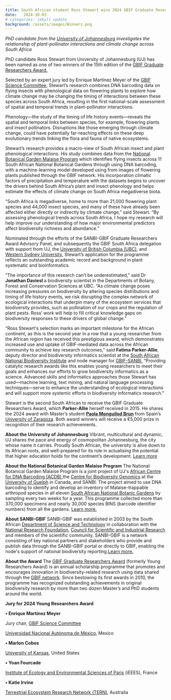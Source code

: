 ```yaml
---
title: South African student Ross Stewart wins 2024 GBIF Graduate Researchers Award
date:   2024-10-03
# categories: jekyll update
background: /assets/images/Winners.png
---
```

*PhD candidate from the [University of Johannesburg](https://www.uj.ac.za/) investigates the relationship of plant-pollinator interactions and climate change across South Africa*

PhD candidate Ross Stewart from University of Johannesburg (UJ) has been named as one of two winners of the 15th edition of the [GBIF Graduate Researchers Award.](https://www.gbif.org/graduate-researchers-award)

Selected by an expert jury led by Enrique Martínez Meyer of the [GBIF Science Committee](https://www.gbif.org/contact-us/directory?group=scienceCommittee), Stewart’s research combines DNA barcoding data on flying insects with phenological data on flowering plants to explore how climate change may be changing the timing of interactions between these species across South Africa, resulting in the first national-scale assessment of spatial and temporal trends in plant-pollinator interactions.

Phenology—the study of the timing of life history events—reveals the spatial and temporal links between species, for example, flowering plants and insect pollinators. Disruptions like those emerging through climate change, could have potentially far-reaching effects on these deep evolutionary trends linking the flora and fauna of native ecosystems.

Stewart’s research provides a macro-view of South African insect and plant phenological interactions. His study combines data from the [National Botanical Garden Malaise Program](https://biodiversitygenomics.net/projects/garden-malaise-programme/) which identifies flying insects across 11 South African National Botanical Gardens through using DNA barcoding, with a machine-learning model developed using from images of flowering plants published through the GBIF network. His incorporation climatic factors of precipitation and temperature with the datasets begins to uncover the drivers behind South Africa’s plant and insect phenology and helps estimate the effects of climate change on South Africa megadiverse biota.

“South Africa is megadiverse, home to more than 21,000 flowering plant species and 44,000 insect species, and many of these have already been affected either directly or indirectly by climate change,” said Stewart. “By assessing phenological trends across South Africa, I hope my research will help improve our understanding of how major environmental predictors affect biodiversity richness and abundance.”

Nominated through the efforts of the SANBI-GBIF Graduate Researchers Award Advisory Panel, and subsequently the GBIF South Africa delegation with support from UJ, the [University of British Columbia (UBC)](https://www.ubc.ca/), and [Western Sydney University](https://www.westernsydney.edu.au/), Stewart’s application for the programme reflects an outstanding academic record and background in plant systematic and bioinformatics.

“The importance of this research can’t be underestimated,” said Dr **Jonathan Daviesl** a biodiversity scientist in the Departments of Botany, Forest and Conservation Sciences at UBC. “As climate change poses increasing pressures on biodiversity by altering species distributions and timing of life history events, we risk disrupting the complex network of ecological interactions that underpin many of the ecosystem services that biodiversity provides, such as pollination of our crops and the regulation of plant pests. Ross’ work will help to fill critical knowledge gaps on biodiversity responses to these drivers of global change.”

“Ross Stewart's selection marks an important milestone for the African continent, as this is the second year in a row that a young researcher from the African region has received this prestigious award, which demonstrates increased use and uptake of GBIF-mediated data across the African community to achieve key research outcomes,” said **Fatima Parker-Allie**, deputy director and biodiversity informatics scientist at the [South African National Biodiversity Institute](https://www.sanbi.org/) and node manager for [GBIF-SANBI.](https://www.sanbi-gbif.org/)
“Providing catalytic research awards like this enables young researchers to meet their goals and enhances our efforts to grow biodiversity informatics as a science. Advanced skills and informatics approaches those Stewart has used—machine learning, text mining, and natural language processing techniques—serve to enhance the understanding of ecological interactions and will support more systemic efforts in biodiversity informatics research.”

Stewart is the second South African to receive the GBIF Graduate Researchers Award, which **Parker-Allie** herself received in 2015. He shares the 2024 award with Master’s student [**Paola Monguilod Brun**](https://www.gbif.org/news/1WjwS621Kj7p8p7OzglC33/spanish-student-paola-monguilod-brun-wins-2024-gbif-graduate-researchers-award) from Spain’s [University of Zaragoza](https://www.unizar.es/university-zaragoza). Both award winners will receive a €5,000 prize in recognition of their research achievements.

**About the University of Johannesburg**
Vibrant, multicultural and dynamic, UJ shares the pace and energy of cosmopolitan Johannesburg, the city whose name it carries. Proudly South African, the university is alive down to its African roots, and well-prepared for its role in actualising the potential that higher education holds for the continent’s development.
[Learn more](https://www.uj.ac.za/)

**About the National Botanical Garden Malaise Program**
The National Botanical Garden Malaise Program is a joint project of UJ's [African Centre for DNA Barcoding (ACDB)](https://www.acdb.co.za/),the [Centre for Biodiversity Genomics](https://biodiversitygenomics.net/) at the [University of Guelph](https://www.uoguelph.ca/) in Canada, and SANBI. The project aimed to use DNA barcoding to identify and develop an inventory of Malaise-trappable arthropod species in all eleven [South African National Botanic Gardens](https://www.sanbi.org/gardens/) by sampling every two weeks for a year. This programme collected more than 370,000 specimens and nearly 30,000 species BINS (barcode identifier numbers) from all the gardens.
[Learn more.](https://www.acdb.co.za/nbgmp-overview)

**About SANBI-GBIF**
SANBI-GBIF was established in 2003 by the South African [Department of Science and Technology](https://www.dst.gov.za/) in collaboration with the [National Research Foundation](https://www.nrf.ac.za/), [Council for Scientific and Industrial Research](https://www.csir.co.za/) and members of the scientific community. SANBI-GBIF is a network consisting of key national partners and stakeholders who provide and publish data through the SANBI-GBIF portal or directly to GBIF, enabling the node's support of national biodiversity reporting.[Learn more.](https://www.sanbi-gbif.org/)

**About the Award**
The [GBIF Graduate Researchers Award](https://www.gbif.org/graduate-researchers-award) (formerly Young Researchers Award) is an annual scholarship programme that promotes and encourages innovation in biodiversity-related research using data shared through the [GBIF network](https://www.gbif.org/the-gbif-network). Since bestowing its first awards in 2010, the programme has recognized outstanding achievements in original biodiversity research by more than two dozen Master’s and PhD students around the world.

**Jury for 2024 Young Researchers Award**

**•	Enrique Martínez Meyer**

Jury chair, [GBIF Science Committee](https://www.gbif.org/contact-us/directory?group=scienceCommittee)

[Universidad Nacional Autónoma de México](https://www.unam.mx/), Mexico

**•	Marlon Cobos**

[University of Kansas](https://ku.edu/), United States

**•	Yoan Fourcade**

[Institute of Ecology and Environmental Sciences of Paris](https://iees-paris.fr/en/) (iEEES), France

**•	Katie Irvine**

[Terrestrial Ecosystem Research Network (TERN)](https://www.tern.org.au/), Australia
